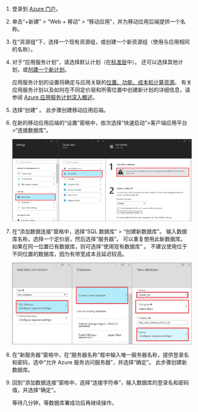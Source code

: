 1. 登录到 [Azure 门户]。
2. 单击“+新建” > “Web + 移动” > “移动应用”，并为移动应用后端提供一个名称。
3. 在“资源组”下，选择一个现有资源组，或创建一个新资源组（使用与应用相同的名称）。 
4. 对于“应用服务计划”，请选择默认计划（在[标准层](https://www.azure.cn/pricing/details/app-service/)中）。 还可以选择其他计划，或[创建一个新计划](../articles/app-service/app-service-plan-manage.md#create-an-app-service-plan)。 

   应用服务计划的设置将确定与应用关联的[位置、功能、成本和计算资源](https://www.azure.cn/pricing/details/app-service/)。 有关应用服务计划以及如何在不同定价层和所需位置中创建新计划的详细信息，请参阅 [Azure 应用服务计划深入概述](../articles/app-service/azure-web-sites-web-hosting-plans-in-depth-overview.md)。
   
5. 选择“创建” 。 此步骤创建移动应用后端。 
6. 在新的移动应用后端的“设置”窗格中，依次选择“快速启动”>客户端应用平台 >“连接数据库”。 
   
   ![用于连接数据库的选项选择](./media/app-service-mobile-dotnet-backend-create-new-service/dotnet-backend-create-data-connection.png)
7. 在“添加数据连接”窗格中，选择“SQL 数据库” > “创建新数据库”。 输入数据库名称，选择一个定价层，然后选择“服务器”。 可以重复使用此新数据库。 如果在同一位置已有数据库，则可选择“使用现有数据库” 。 不建议使用位于不同位置的数据库，因为有带宽成本且延迟较高。
   
   ![选择数据库](./media/app-service-mobile-dotnet-backend-create-new-service/dotnet-backend-create-db.png)
8. 在“新服务器”窗格中，在“服务器名称”框中输入唯一服务器名称，提供登录名和密码，选中“允许 Azure 服务访问服务器”，并选择“确定”。 此步骤创建新数据库。
9. 回到“添加数据连接”窗格中，选择“连接字符串”，输入数据库的登录名和密码值，并选择“确定”。 

   等待几分钟，等数据库署成功后再继续操作。

<!-- URLs. -->
[Azure 门户]: https://portal.azure.cn/
